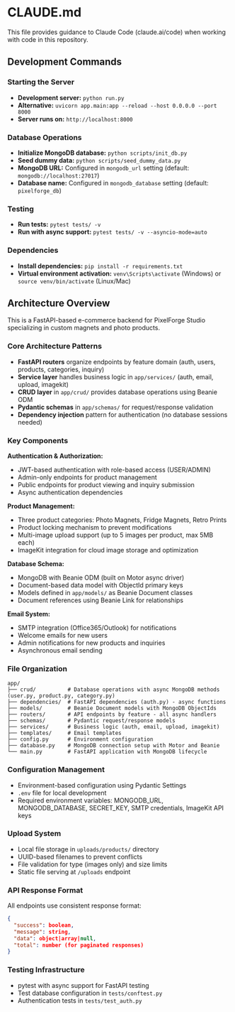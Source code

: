 # CLAUDE.md

This file provides guidance to Claude Code (claude.ai/code) when working with code in this repository.

## Development Commands

### Starting the Server
- **Development server:** `python run.py` 
- **Alternative:** `uvicorn app.main:app --reload --host 0.0.0.0 --port 8000`
- **Server runs on:** `http://localhost:8000`

### Database Operations
- **Initialize MongoDB database:** `python scripts/init_db.py`
- **Seed dummy data:** `python scripts/seed_dummy_data.py`
- **MongoDB URL:** Configured in `mongodb_url` setting (default: `mongodb://localhost:27017`)
- **Database name:** Configured in `mongodb_database` setting (default: `pixelforge_db`)

### Testing
- **Run tests:** `pytest tests/ -v`
- **Run with async support:** `pytest tests/ -v --asyncio-mode=auto`

### Dependencies
- **Install dependencies:** `pip install -r requirements.txt`
- **Virtual environment activation:** `venv\Scripts\activate` (Windows) or `source venv/bin/activate` (Linux/Mac)

## Architecture Overview

This is a FastAPI-based e-commerce backend for PixelForge Studio specializing in custom magnets and photo products.

### Core Architecture Patterns
- **FastAPI routers** organize endpoints by feature domain (auth, users, products, categories, inquiry)
- **Service layer** handles business logic in `app/services/` (auth, email, upload, imagekit)
- **CRUD layer** in `app/crud/` provides database operations using Beanie ODM
- **Pydantic schemas** in `app/schemas/` for request/response validation
- **Dependency injection** pattern for authentication (no database sessions needed)

### Key Components

**Authentication & Authorization:**
- JWT-based authentication with role-based access (USER/ADMIN)
- Admin-only endpoints for product management
- Public endpoints for product viewing and inquiry submission
- Async authentication dependencies

**Product Management:**
- Three product categories: Photo Magnets, Fridge Magnets, Retro Prints
- Product locking mechanism to prevent modifications
- Multi-image upload support (up to 5 images per product, max 5MB each)
- ImageKit integration for cloud image storage and optimization

**Database Schema:**
- MongoDB with Beanie ODM (built on Motor async driver)
- Document-based data model with ObjectId primary keys
- Models defined in `app/models/` as Beanie Document classes
- Document references using Beanie Link for relationships

**Email System:**
- SMTP integration (Office365/Outlook) for notifications
- Welcome emails for new users
- Admin notifications for new products and inquiries
- Asynchronous email sending

### File Organization
```
app/
├── crud/          # Database operations with async MongoDB methods (user.py, product.py, category.py)
├── dependencies/  # FastAPI dependencies (auth.py) - async functions
├── models/        # Beanie Document models with MongoDB ObjectIds
├── routers/       # API endpoints by feature - all async handlers
├── schemas/       # Pydantic request/response models
├── services/      # Business logic (auth, email, upload, imagekit)
├── templates/     # Email templates
├── config.py      # Environment configuration
├── database.py    # MongoDB connection setup with Motor and Beanie
└── main.py        # FastAPI application with MongoDB lifecycle
```

### Configuration Management
- Environment-based configuration using Pydantic Settings
- `.env` file for local development
- Required environment variables: MONGODB_URL, MONGODB_DATABASE, SECRET_KEY, SMTP credentials, ImageKit API keys

### Upload System
- Local file storage in `uploads/products/` directory
- UUID-based filenames to prevent conflicts
- File validation for type (images only) and size limits
- Static file serving at `/uploads` endpoint

### API Response Format
All endpoints use consistent response format:
```json
{
  "success": boolean,
  "message": string,
  "data": object|array|null,
  "total": number (for paginated responses)
}
```

### Testing Infrastructure
- pytest with async support for FastAPI testing
- Test database configuration in `tests/conftest.py`
- Authentication tests in `tests/test_auth.py`